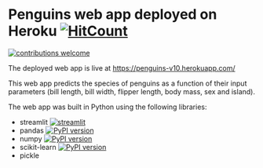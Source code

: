 # Penguins web app deployed on Heroku [![HitCount](http://hits.dwyl.com/sergiomora03/penguins-heroku.svg)](http://hits.dwyl.com/sergiomora03/penguins-heroku)

[![contributions welcome](https://img.shields.io/badge/contributions-welcome-brightgreen.svg?style=flat)](https://github.com/sergiomora03/penguins-herokuissues)

The deployed web app is live at https://penguins-v10.herokuapp.com/

This web app predicts the species of penguins as a function of their input parameters (bill length, bill width, flipper length, body mass, sex and island).

The web app was built in Python using the following libraries:
* streamlit [![streamlit](https://badge.fury.io/py/streamlit.svg)](https://badge.fury.io/py/streamlit)
* pandas [![PyPI version](https://badge.fury.io/py/pandas.svg)](https://badge.fury.io/py/pandas)
* numpy [![PyPI version](https://badge.fury.io/py/numpy.svg)](https://badge.fury.io/py/numpy)
* scikit-learn [![PyPI version](https://badge.fury.io/py/scikit-learn.svg)](https://badge.fury.io/py/scikit-learn)
* pickle 

